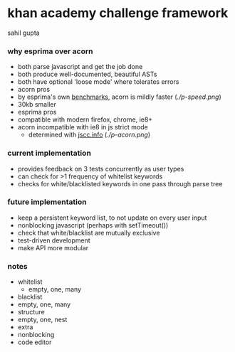 # khan academy challenge framework
sahil gupta

### why esprima over acorn
- both parse javascript and get the job done
- both produce well-documented, beautiful ASTs
- both have optional 'loose mode' where tolerates errors
- acorn pros
 - by esprima's own [benchmarks](http://esprima.org/test/compare.html), acorn is mildly faster (_./p-speed.png_)
 - 30kb smaller
- esprima pros
 - compatible with modern firefox, chrome, ie8+
 - acorn incompatible with ie8 in js strict mode
   - determined with [jscc.info](http://jscc.info) (_./p-acorn.png_)

### current implementation
- provides feedback on 3 tests concurrently as user types
- can check for >1 frequency of whitelist keywords
- checks for white/blacklisted keywords in one pass through parse tree

### future implementation
- keep a persistent keyword list, to not update on every user input
- nonblocking javascript (perhaps with setTimeout())
- check that white/blacklist are mutually exclusive
- test-driven development
- make API more modular

### notes
- whitelist
  - empty, one, many
- blacklist
 - empty, one, many
- structure
 - empty, one, nest
- extra
 - nonblocking
 - code editor
